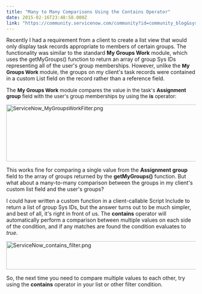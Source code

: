 ```yaml
---
title: "Many to Many Comparisons Using the Contains Operator"
date: 2015-02-16T23:48:58.000Z
link: "https://community.servicenow.com/community?id=community_blog&sys_id=5f9dae69dbd0dbc01dcaf3231f961997"
---
```

<p>Recently I had a requirement from a client to create a list view that would only display task records appropriate to members of certain groups. The functionality was similar to the standard <strong>My Groups Work</strong> module, which uses the getMyGroups() function to return an array of group Sys IDs representing all of the user's group memberships. However, unlike the <span style="font-size: 13.3333330154419px;"><strong>My Groups Work</strong></span><span style="font-size: 13.3333330154419px;"> module,</span> the groups on my client's task records were contained in a custom List field on the record rather than a reference field.</p><p></p><p>The <span style="font-size: 13.3333330154419px;"><strong>My Groups Work</strong></span><span style="font-size: 13.3333330154419px;"> module compares the value in the task's <strong>Assignment group</strong> field with the user's group memberships by using the <strong>is</strong> operator:</span></p><p><span style="font-size: 13.3333330154419px;"><img   alt="ServiceNow_MyGroupsWorkFilter.png" class="image-0 jive-image" src="efd7340adb5cdfc068c1fb651f961996.iix" style="height: 151px; width: 620px;"/><br/></span></p><p>This works fine for comparing a single value from the <strong>Assignment group</strong> field to the array of groups returned by the <strong>getMyGroups()</strong> function. But what about a many-to-many comparison between the groups in my client's custom list field and the user's groups?</p><p></p><p>I could have written a custom function in a client-callable Script Include to return a list of group Sys IDs, but the answer turns out to be much simpler, and best of all, it's right in front of us. The <strong>contains</strong> operator will automatically perform a comparison between multiple values on each side of the condition, and if any matches are found the condition evaluates to <em>true</em>.</p><p><img   alt="ServiceNow_contains_filter.png" class="image-1 jive-image" src="4039948adb989fc068c1fb651f96194e.iix" style="height: 75px; width: 620px;"/></p><p></p><p>So, the next time you need to compare multiple values to each other, try using the <strong>contains</strong> operator in your list or other filter condition.</p>